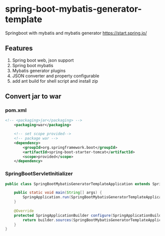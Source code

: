 # spring-boot-mybatis-generator-template
Springboot with mybatis and mybatis generator
https://start.spring.io/

## Features
1.	Spring boot web, json support
2.  Spring boot mybatis
3.  Mybatis generator plugins
4.  JSON converter and property configurable 
5.	add ant build for shell script and install zip

## Convert jar to war

### pom.xml
```xml
<!-- <packaging>jar</packaging> -->
	<packaging>war</packaging>
```

```xml
	<!-- set scope provided-->
	<!-- package war -->
	<dependency>
		<groupId>org.springframework.boot</groupId>
		<artifactId>spring-boot-starter-tomcat</artifactId>
		<scope>provided</scope>
	</dependency>
```

### SpringBootServletInitializer
```java
public class SpringBootMybatisGeneratorTemplateApplication extends SpringBootServletInitializer{

	public static void main(String[] args) {
		SpringApplication.run(SpringBootMybatisGeneratorTemplateApplication.class, args);
	}
	
	@Override
	protected SpringApplicationBuilder configure(SpringApplicationBuilder builder) {
		return builder.sources(SpringBootMybatisGeneratorTemplateApplication.class);
	}
}


```
